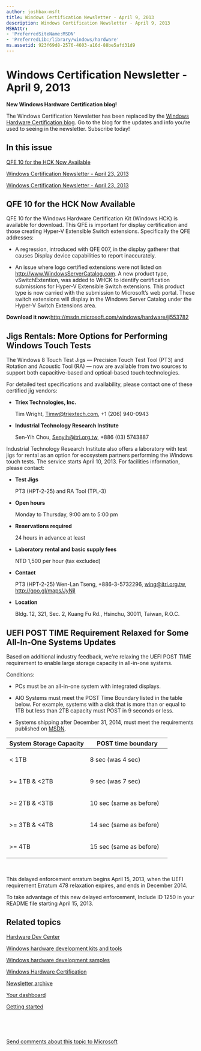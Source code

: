 ```yaml
---
author: joshbax-msft
title: Windows Certification Newsletter - April 9, 2013
description: Windows Certification Newsletter - April 9, 2013
MSHAttr:
- 'PreferredSiteName:MSDN'
- 'PreferredLib:/library/windows/hardware'
ms.assetid: 923f69d8-2576-4603-a16d-88be5afd31d9
---
```


# Windows Certification Newsletter - April 9, 2013


**New Windows Hardware Certification blog!**

The Windows Certification Newsletter has been replaced by the [Windows Hardware Certification blog](http://blogs.msdn.com/b/windows_hardware_certification/). Go to the blog for the updates and info you’re used to seeing in the newsletter. Subscribe today!

## In this issue


[QFE 10 for the HCK Now Available](#qfe)

[Windows Certification Newsletter - April 23, 2013](windows-certification-newsletter---april-23-2013.md#jigs)

[Windows Certification Newsletter - April 23, 2013](windows-certification-newsletter---april-23-2013.md#posttime)

## <a href="" id="qfe"></a>QFE 10 for the HCK Now Available


QFE 10 for the Windows Hardware Certification Kit (Windows HCK) is available for download. This QFE is important for display certification and those creating Hyper-V Extensible Switch extensions. Specifically the QFE addresses:

-   A regression, introduced with QFE 007, in the display gatherer that causes Display device capabilities to report inaccurately.

-   An issue where logo certified extensions were not listed on <http://www.WindowsServerCatalog.com>. A new product type, vSwitchExtention, was added to WHCK to identify certification submissions for Hyper-V Extensible Switch extensions. This product type is now carried with the submission to Microsoft’s web portal. These switch extensions will display in the Windows Server Catalog under the Hyper-V Switch Extensions area.

**Download it now:**<http://msdn.microsoft.com/windows/hardware/jj553782>

## <a href="" id="jigs"></a>Jigs Rentals: More Options for Performing Windows Touch Tests


The Windows 8 Touch Test Jigs — Precision Touch Test Tool (PT3) and Rotation and Acoustic Tool (RA) — now are available from two sources to support both capacitive-based and optical-based touch technologies.

For detailed test specifications and availability, please contact one of these certified jig vendors:

-   **Triex Technologies, Inc.**

    Tim Wright, Timw@triextech.com, +1 (206) 940-0943

-   **Industrial Technology Research Institute**

    Sen-Yih Chou, Senyih@itri.org.tw, +886 (03) 5743887

Industrial Technology Research Institute also offers a laboratory with test jigs for rental as an option for ecosystem partners performing the Windows touch tests. The service starts April 10, 2013. For facilities information, please contact:

-   **Test Jigs**

    PT3 (HPT-2-25) and RA Tool (TPL-3)

-   **Open hours**

    Monday to Thursday, 9:00 am to 5:00 pm

-   **Reservations required**

    24 hours in advance at least

-   **Laboratory rental and basic supply fees**

    NTD 1,500 per hour (tax excluded)

-   **Contact**

    PT3 (HPT-2-25) Wen-Lan Tseng, +886-3-5732296, wing@itri.org.tw, <http://goo.gl/maps/JyNjI>

-   **Location**

    Bldg. 12, 321, Sec. 2, Kuang Fu Rd., Hsinchu, 30011, Taiwan, R.O.C.

## <a href="" id="posttime"></a>UEFI POST TIME Requirement Relaxed for Some All-In-One Systems Updates


Based on additional industry feedback, we're relaxing the UEFI POST TIME requirement to enable large storage capacity in all-in-one systems.

Conditions:

-   PCs must be an all-in-one system with integrated displays.

-   AIO Systems must meet the POST Time Boundary listed in the table below. For example, systems with a disk that is more than or equal to 1TB but less than 2TB capacity must POST in 9 seconds or less.

-   Systems shipping after December 31, 2014, must meet the requirements published on [MSDN](http://msdn.microsoft.com/).

<table>
<colgroup>
<col width="50%" />
<col width="50%" />
</colgroup>
<thead>
<tr class="header">
<th>System Storage Capacity</th>
<th>POST time boundary</th>
</tr>
</thead>
<tbody>
<tr class="odd">
<td><p>&lt; 1TB</p></td>
<td><p>8 sec (was 4 sec)</p></td>
</tr>
<tr class="even">
<td><p>&gt;= 1TB &amp; &lt;2TB</p></td>
<td><p>9 sec (was 7 sec)</p></td>
</tr>
<tr class="odd">
<td><p>&gt;= 2TB &amp; &lt;3TB</p></td>
<td><p>10 sec (same as before)</p></td>
</tr>
<tr class="even">
<td><p>&gt;= 3TB &amp; &lt;4TB</p></td>
<td><p>14 sec (same as before)</p></td>
</tr>
<tr class="odd">
<td><p>&gt;= 4TB</p></td>
<td><p>15 sec (same as before)</p></td>
</tr>
</tbody>
</table>

 

This delayed enforcement erratum begins April 15, 2013, when the UEFI requirement Erratum 478 relaxation expires, and ends in December 2014.

To take advantage of this new delayed enforcement, Include ID 1250 in your README file starting April 15, 2013.

## Related topics


[Hardware Dev Center](http://msdn.microsoft.com/en-US/windows/hardware/)

[Windows hardware development kits and tools](http://msdn.microsoft.com/windows/hardware/bg127147)

[Windows hardware development samples](http://code.msdn.microsoft.com/windowshardware/)

[Windows Hardware Certification](http://msdn.microsoft.com/en-US/windows/hardware/gg463010)

[Newsletter archive](windows-certification-newsletter-archive.md)

[Your dashboard](https://sysdev.microsoft.com/hardware/member/)

[Getting started](http://msdn.microsoft.com/library/windows/hardware/gg507680/)

 

 

[Send comments about this topic to Microsoft](mailto:wsddocfb@microsoft.com?subject=Documentation%20feedback%20%5Bp_hck\p_hck%5D:%20Windows%20Certification%20Newsletter%20-%20April%209,%202013%20%20RELEASE:%20%284/27/2016%29&body=%0A%0APRIVACY%20STATEMENT%0A%0AWe%20use%20your%20feedback%20to%20improve%20the%20documentation.%20We%20don't%20use%20your%20email%20address%20for%20any%20other%20purpose,%20and%20we'll%20remove%20your%20email%20address%20from%20our%20system%20after%20the%20issue%20that%20you're%20reporting%20is%20fixed.%20While%20we're%20working%20to%20fix%20this%20issue,%20we%20might%20send%20you%20an%20email%20message%20to%20ask%20for%20more%20info.%20Later,%20we%20might%20also%20send%20you%20an%20email%20message%20to%20let%20you%20know%20that%20we've%20addressed%20your%20feedback.%0A%0AFor%20more%20info%20about%20Microsoft's%20privacy%20policy,%20see%20http://privacy.microsoft.com/default.aspx. "Send comments about this topic to Microsoft")






